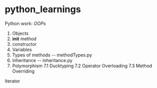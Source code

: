 # python_learnings
Python work:
*OOPs*
1. Objects
2. __init__ method
3. constructor
4. Variables
5. Types of methods  -- methodTypes.py
6. Inheritance -- inheritance.py
7. Polymorphism
   7.1 Ducktyping
   7.2 Operator Overloading
   7.3 Method Overriding

Iterator
    
